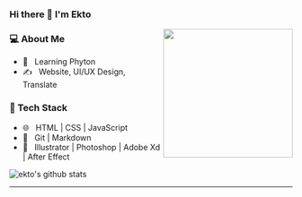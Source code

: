 ### Hi there 👋 I'm Ekto</h2>

<img align='right' src="https://media.giphy.com/media/MZWb0ZZyfgtxVMDu6d/giphy.gif" width="230">
<h3> 💻 About Me </h3>

- 🌱 &nbsp; Learning Phyton
- ✍️ &nbsp; Website, UI/UX Design, Translate
<h3>📂 Tech Stack</h3>

- 🌐 &nbsp; HTML | CSS | JavaScript
- 🔧 &nbsp; Git | Markdown
- 💾 &nbsp; Illustrator | Photoshop | Adobe Xd | After Effect
</details>

![ekto's github stats](https://github-readme-stats.vercel.app/api?username=ekto&hide=contribs,prs&show_icons=true&hide_border=true&title_color=000)
<hr>
